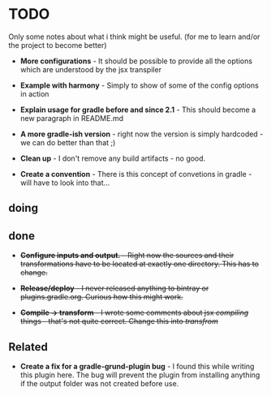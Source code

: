 # TODO

Only some notes about what i think might be useful.
(for me to learn and/or the project to become better)

- **More configurations** -
  It should be possible to provide all the options which are understood by the jsx transpiler

- **Example with harmony** -
  Simply to show of some of the config options in action

- **Explain usage for gradle before and since 2.1** -
  This should become a new paragraph in README.md

- **A more gradle-ish version** -
  right now the version is simply hardcoded - we can do better than that ;)

- **Clean up** -
  I don't remove any build artifacts - no good.

- **Create a convention** -
  There is this concept of convetions in gradle - will have to look into that…

## doing

## done

- ~~**Configure inputs and output.** -
  Right now the sources and their transformations have to be located at exactly one directory. This has to change.~~

- ~~**Release/deploy** -
  I never released anything to bintray or plugins.gradle.org. Curious how this might work.~~

- ~~**Compile -> transform** -
  I wrote some comments about jsx *compiling* things - that's not quite correct. Change this into *transfrom*~~


## Related

- **Create a fix for a gradle-grund-plugin bug** -
  I found this while writing this plugin here. The bug will prevent the plugin from installing anything if the output
  folder was not created before use.
